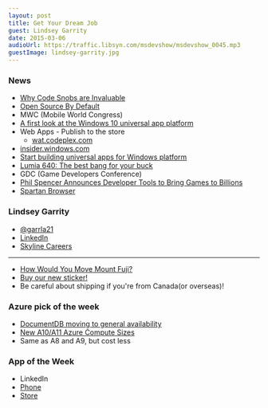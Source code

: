 ```yaml
---
layout: post
title: Get Your Dream Job
guest: Lindsey Garrity
date: 2015-03-06
audioUrl: https://traffic.libsyn.com/msdevshow/msdevshow_0045.mp3
guestImage: lindsey-garrity.jpg
---
```


### News

 - [Why Code Snobs are Invaluable](http://mjswensen.com/blog/2015/01/30/why-code-snobs-are-invaluable/)
 - [Open Source By Default](http://blog.phillipcaudell.com/open-source-by-default/)
 - MWC (Mobile World Congress)
  - [A first look at the Windows 10 universal app platform](http://blogs.windows.com/buildingapps/2015/03/02/a-first-look-at-the-windows-10-universal-app-platform/)
  - Web Apps - Publish to the store
     - [wat.codeplex.com](http://wat.codeplex.com/)
  - [insider.windows.com](http://insider.windows.com)
  - [Start building universal apps for Windows
platform](http://dev.windows.com/en-us/develop/Building-universal-Windows-apps)
  - [Lumia 640: The best bang for your buck](http://lumiaconversations.microsoft.com/2015/03/02/640/)
 - GDC (Game Developers Conference)
  - [Phil Spencer Announces Developer Tools to Bring Games to Billions](http://news.xbox.com/2015/03/xbox-gdc-2015)
 - [Spartan Browser](http://blogs.msdn.com/b/ie/archive/2015/02/26/a-break-from-the-past-the-birth-of-microsoft-s-new-web-rendering-engine.aspx)


### Lindsey Garrity

 - [@garrla21](https://twitter.com/garrla21)
 - [LinkedIn](https://www.linkedin.com/in/lindseygarrity)
 - [Skyline Careers](http://skylinetechnologies.com/About/Careers.aspx)

----------------------------------------------

 - [How Would You Move Mount Fuji?](http://www.amazon.com/How-Would-Move-Mount-Fuji/dp/0316778494/?tag=ytechie-20)
 - [Buy our new sticker!](https://www.stickermule.com/marketplace/4324-ms-dev-show-pixelated)
  - Be careful about shipping if you're from Canada(or overseas)!

### Azure pick of the week

 - [DocumentDB moving to general availability](http://azure.microsoft.com/blog/2015/03/05/documentdb-moving-to-general-availability/)
 - [New A10/A11 Azure Compute Sizes](http://azure.microsoft.com/blog/2015/03/05/new-a10a11-azure-compute-sizes/)
  - Same as A8 and A9, but cost less

### App of the Week

 - LinkedIn
  - [Phone](http://www.windowsphone.com/s?appid=bdc7ae24-9051-474c-a89a-2b18f58d1317)
  - [Store](http://apps.microsoft.com/windows/en-US/app/linkedin-touch/77b43620-121c-4f9b-823e-4f0a3c8b45da)

